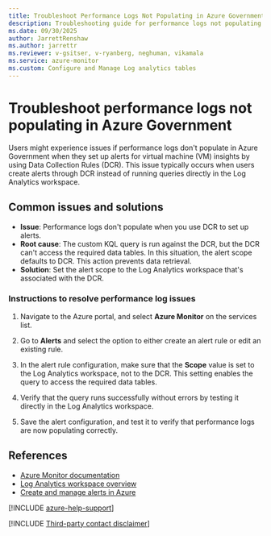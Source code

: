 ```yaml
---
title: Troubleshoot Performance Logs Not Populating in Azure Government
description: Troubleshooting guide for performance logs not populating in Azure Government.
ms.date: 09/30/2025
author: JarrettRenshaw
ms.author: jarrettr
ms.reviewer: v-gsitser, v-ryanberg, neghuman, vikamala
ms.service: azure-monitor
ms.custom: Configure and Manage Log analytics tables
---
```


# Troubleshoot performance logs not populating in Azure Government

Users might experience issues if performance logs don't populate in Azure Government when they set up alerts for virtual machine (VM) insights by using Data Collection Rules (DCR). This issue typically occurs when users create alerts through DCR instead of running queries directly in the Log Analytics workspace.

## Common issues and solutions

- **Issue**: Performance logs don't populate when you use DCR to set up alerts.
- **Root cause**: The custom KQL query is run against the DCR, but the DCR can't access the required data tables. In this situation, the alert scope defaults to DCR. This action prevents data retrieval.
- **Solution**: Set the alert scope to the Log Analytics workspace that's associated with the DCR.

### Instructions to resolve performance log issues

1. Navigate to the Azure portal, and select **Azure Monitor** on the services list.

2. Go to **Alerts** and select the option to either create an alert rule or edit an existing rule.

3. In the alert rule configuration, make sure that the **Scope** value is set to the Log Analytics workspace, not to the DCR. This setting enables the query to access the required data tables.

4. Verify that the query runs successfully without errors by testing it directly in the Log Analytics workspace.

5. Save the alert configuration, and test it to verify that performance logs are now populating correctly.

## References

- [Azure Monitor documentation](/azure/azure-monitor/)
- [Log Analytics workspace overview](/azure/azure-monitor/logs/log-analytics-workspace-overview)
- [Create and manage alerts in Azure](/azure/azure-monitor/alerts/alerts-overview)

[!INCLUDE [azure-help-support](~/includes/azure-help-support.md)]

[!INCLUDE [Third-party contact disclaimer](~/includes/third-party-contact-disclaimer.md)]